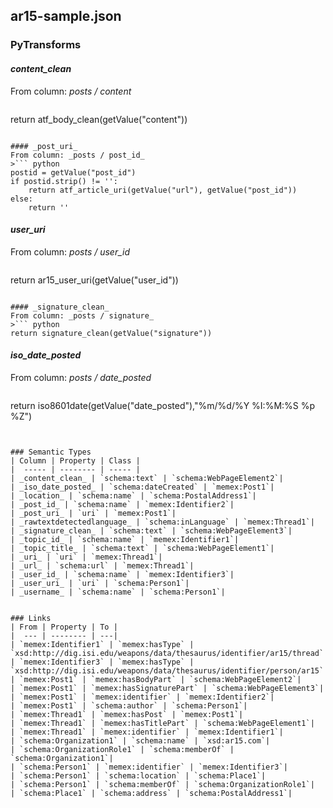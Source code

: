 ## ar15-sample.json

### PyTransforms
#### _content_clean_
From column: _posts / content_
>``` python
return atf_body_clean(getValue("content"))
```

#### _post_uri_
From column: _posts / post_id_
>``` python
postid = getValue("post_id")
if postid.strip() != '':
    return atf_article_uri(getValue("url"), getValue("post_id"))
else:
    return ''
```

#### _user_uri_
From column: _posts / user_id_
>``` python
return ar15_user_uri(getValue("user_id"))
```

#### _signature_clean_
From column: _posts / signature_
>``` python
return signature_clean(getValue("signature"))
```

#### _iso_date_posted_
From column: _posts / date_posted_
>``` python
return iso8601date(getValue("date_posted"),"%m/%d/%Y %I:%M:%S %p %Z")
```


### Semantic Types
| Column | Property | Class |
|  ----- | -------- | ----- |
| _content_clean_ | `schema:text` | `schema:WebPageElement2`|
| _iso_date_posted_ | `schema:dateCreated` | `memex:Post1`|
| _location_ | `schema:name` | `schema:PostalAddress1`|
| _post_id_ | `schema:name` | `memex:Identifier2`|
| _post_uri_ | `uri` | `memex:Post1`|
| _rawtextdetectedlanguage_ | `schema:inLanguage` | `memex:Thread1`|
| _signature_clean_ | `schema:text` | `schema:WebPageElement3`|
| _topic_id_ | `schema:name` | `memex:Identifier1`|
| _topic_title_ | `schema:text` | `schema:WebPageElement1`|
| _uri_ | `uri` | `memex:Thread1`|
| _url_ | `schema:url` | `memex:Thread1`|
| _user_id_ | `schema:name` | `memex:Identifier3`|
| _user_uri_ | `uri` | `schema:Person1`|
| _username_ | `schema:name` | `schema:Person1`|


### Links
| From | Property | To |
|  --- | -------- | ---|
| `memex:Identifier1` | `memex:hasType` | `xsd:http://dig.isi.edu/weapons/data/thesaurus/identifier/ar15/thread`|
| `memex:Identifier3` | `memex:hasType` | `xsd:http://dig.isi.edu/weapons/data/thesaurus/identifier/person/ar15`|
| `memex:Post1` | `memex:hasBodyPart` | `schema:WebPageElement2`|
| `memex:Post1` | `memex:hasSignaturePart` | `schema:WebPageElement3`|
| `memex:Post1` | `memex:identifier` | `memex:Identifier2`|
| `memex:Post1` | `schema:author` | `schema:Person1`|
| `memex:Thread1` | `memex:hasPost` | `memex:Post1`|
| `memex:Thread1` | `memex:hasTitlePart` | `schema:WebPageElement1`|
| `memex:Thread1` | `memex:identifier` | `memex:Identifier1`|
| `schema:Organization1` | `schema:name` | `xsd:ar15.com`|
| `schema:OrganizationRole1` | `schema:memberOf` | `schema:Organization1`|
| `schema:Person1` | `memex:identifier` | `memex:Identifier3`|
| `schema:Person1` | `schema:location` | `schema:Place1`|
| `schema:Person1` | `schema:memberOf` | `schema:OrganizationRole1`|
| `schema:Place1` | `schema:address` | `schema:PostalAddress1`|
